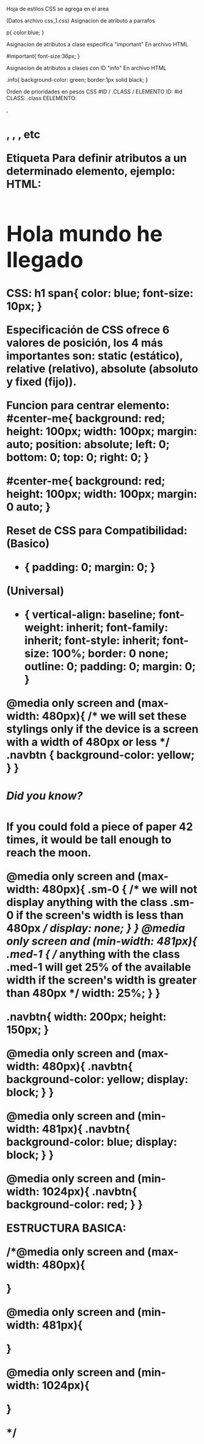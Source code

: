 Hoja de estilos CSS se agrega en el area <head>
<link rel="stylesheet" type="text/css" href="css_1.css">

(Datos archivo css_1.css)
Asignacion de atributo a parrafos <p>
p{
	color:blue;
}

Asignacion de atributos a clase especifica "important"
En archivo HTML <p id="nombre"></p>
#important{
	font-size:36px;
}

Asignacion de atributos a clases con ID "info"
En archivo HTML <p class="nombre"></p>
.info{
	background-color: green;
	border:1px solid black;
}

Orden de prioridades en pesos CSS
#ID / .CLASS / ELEMENTO
ID: #id
CLASS: .class
EELEMENTO: <p>, <h1>, <table>, <a>, etc

Etiqueta <span></span> 
Para definir atributos a un determinado elemento, ejemplo:
HTML:
<h1><span>Hola mundo </span>he llegado</h1>
CSS:
h1 span{
    color: blue;
    font-size: 10px;
}

Especificación de CSS ofrece 6 valores de posición, los 4 más importantes son: static (estático), relative (relativo), absolute (absoluto y fixed (fijo)).

Funcion para centrar elemento:
#center-me{
  background: red;
  height: 100px;
  width: 100px; 
  margin: auto;
  position: absolute;
  left: 0;
  bottom: 0;
  top: 0;
  right: 0;
}

#center-me{
  background: red;
  height: 100px;
  width: 100px; 
  margin: 0 auto;
}

Reset de CSS para Compatibilidad:
(Basico)
* {
	padding: 0;
	margin: 0;
} 

(Universal)
* {
	vertical-align: baseline;
	font-weight: inherit;
	font-family: inherit;
	font-style: inherit;
	font-size: 100%;
	border: 0 none;
	outline: 0;
	padding: 0;
	margin: 0;
}

@media only screen and (max-width: 480px){
     /* we will set these stylings only if the device is a screen with a width of 480px or less */
     .navbtn {
         background-color: yellow;
     }
}

<div class="col sm-0 med-1">
   <h5>Did you know?</h5>
   <p>If you could fold a piece of paper 42 times, it would be tall enough to reach the moon.</p>
</div>

@media only screen and (max-width: 480px){
    .sm-0 {
        /* we will not display anything with the class .sm-0 if the screen's width is less than 480px */
        display: none;
     }
}
@media only screen and (min-width: 481px){
    .med-1 {
        /* anything with the class .med-1 will get 25% of the available width if the screen's width is greater than 480px */
        width: 25%;
    }
}

.navbtn{
    width: 200px;
    height: 150px;
}

@media only screen and (max-width: 480px){
    .navbtn{
        background-color: yellow;
        display: block;
    }
}

@media only screen and (min-width: 481px){
    .navbtn{
        background-color: blue;
        display: block;
    }
}

@media only screen and (min-width: 1024px){
    .navbtn{
        background-color: red;
    }
}

ESTRUCTURA BASICA:

/*@media only screen and (max-width: 480px){

}

@media only screen and (min-width: 481px){

}

@media only screen and (min-width: 1024px){

}

*/

